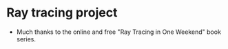 # Ray tracing project
* Much thanks to the online and free "Ray Tracing in One Weekend" book series.
